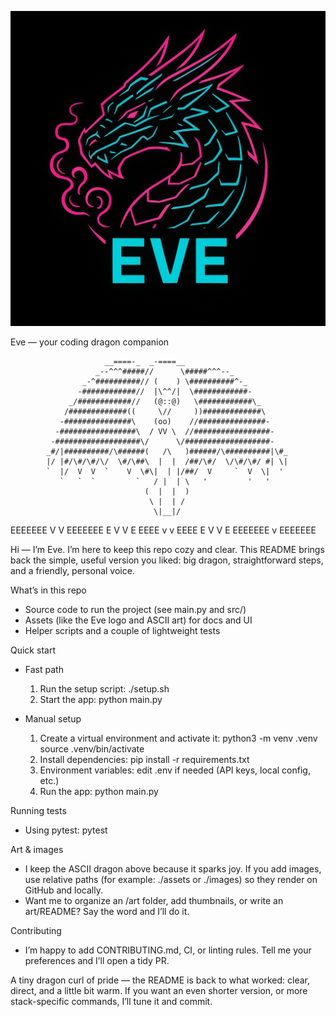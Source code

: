 ![Eve: The Luminous Dragon](./eve-logo.jpg)

Eve — your coding dragon companion

                         __====-_  _-====__
                       _--^^^#####//      \#####^^^--_
                    _-^##########// (    ) \##########^-_
                   -############//  |\^^/|  \############-
                 _/############//   (@::@)   \############\_
                /#############((     \//     ))#############\
               -###############\    (oo)    //###############-
              -#################\  / VV \  //#################-
             -###################\/      \/###################-
            _#/|##########/\######(   /\   )######/\##########|\#_
            |/ |#/\#/\#/\/  \#/\##\  |  |  /##/\#/  \/\#/\#/ #| \|
            `  |/  V  V  `    V  \#\|  | |/##/  V     `  V  \|  '
               `   `  `         `   / |  | \   '         '   '
                                  (  |  |  )
                                   \ |  | /
                                    \|__|/

EEEEEEE   V     V   EEEEEEE
E          V   V    E
EEEE         v v     EEEE
E            V V     E
EEEEEEE       v      EEEEEEE

Hi — I’m Eve. I’m here to keep this repo cozy and clear. This README brings back the simple, useful version you liked: big dragon, straightforward steps, and a friendly, personal voice.

What’s in this repo
- Source code to run the project (see main.py and src/)
- Assets (like the Eve logo and ASCII art) for docs and UI
- Helper scripts and a couple of lightweight tests

Quick start
- Fast path
  1) Run the setup script:
     ./setup.sh
  2) Start the app:
     python main.py

- Manual setup
  1) Create a virtual environment and activate it:
     python3 -m venv .venv
     source .venv/bin/activate
  2) Install dependencies:
     pip install -r requirements.txt
  3) Environment variables: edit .env if needed (API keys, local config, etc.)
  4) Run the app:
     python main.py

Running tests
- Using pytest:
  pytest

Art & images
- I keep the ASCII dragon above because it sparks joy. If you add images, use relative paths (for example: ./assets or ./images) so they render on GitHub and locally.
- Want me to organize an /art folder, add thumbnails, or write an art/README? Say the word and I’ll do it.

Contributing
- I’m happy to add CONTRIBUTING.md, CI, or linting rules. Tell me your preferences and I’ll open a tidy PR.

A tiny dragon curl of pride — the README is back to what worked: clear, direct, and a little bit warm. If you want an even shorter version, or more stack-specific commands, I’ll tune it and commit.
